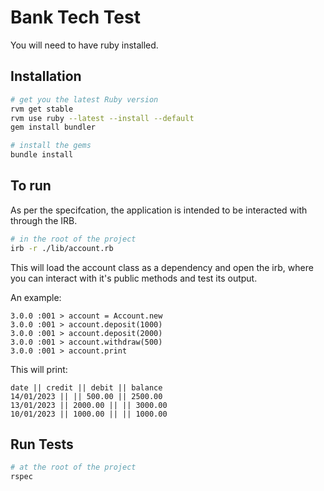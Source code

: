 # Bank Tech Test

You will need to have ruby installed.

## Installation

```bash
# get you the latest Ruby version
rvm get stable
rvm use ruby --latest --install --default
gem install bundler

# install the gems
bundle install
```

## To run

As per the specifcation, the application is intended to be interacted with through the IRB.

```bash
# in the root of the project
irb -r ./lib/account.rb
```

This will load the account class as a dependency and open the irb, where you can interact with it's public methods and test its output.

An example:

```irb
3.0.0 :001 > account = Account.new
3.0.0 :001 > account.deposit(1000)
3.0.0 :001 > account.deposit(2000)
3.0.0 :001 > account.withdraw(500)
3.0.0 :001 > account.print
```

This will print:

```
date || credit || debit || balance
14/01/2023 || || 500.00 || 2500.00
13/01/2023 || 2000.00 || || 3000.00
10/01/2023 || 1000.00 || || 1000.00
```

## Run Tests

```bash
# at the root of the project
rspec
```
